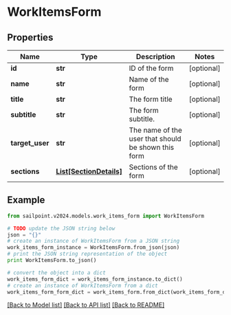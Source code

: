 # WorkItemsForm


## Properties

Name | Type | Description | Notes
------------ | ------------- | ------------- | -------------
**id** | **str** | ID of the form | [optional] 
**name** | **str** | Name of the form | [optional] 
**title** | **str** | The form title | [optional] 
**subtitle** | **str** | The form subtitle. | [optional] 
**target_user** | **str** | The name of the user that should be shown this form | [optional] 
**sections** | [**List[SectionDetails]**](SectionDetails.md) | Sections of the form | [optional] 

## Example

```python
from sailpoint.v2024.models.work_items_form import WorkItemsForm

# TODO update the JSON string below
json = "{}"
# create an instance of WorkItemsForm from a JSON string
work_items_form_instance = WorkItemsForm.from_json(json)
# print the JSON string representation of the object
print WorkItemsForm.to_json()

# convert the object into a dict
work_items_form_dict = work_items_form_instance.to_dict()
# create an instance of WorkItemsForm from a dict
work_items_form_form_dict = work_items_form.from_dict(work_items_form_dict)
```
[[Back to Model list]](../README.md#documentation-for-models) [[Back to API list]](../README.md#documentation-for-api-endpoints) [[Back to README]](../README.md)


